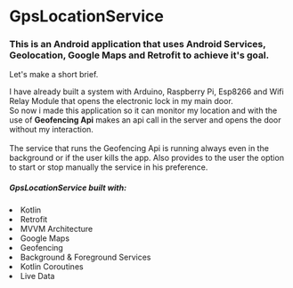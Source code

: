 # GpsLocationService
<h3>This is an Android application that uses Android Services, Geolocation, Google Maps and Retrofit to achieve it's goal.</h3>

<p>Let's make a short brief.</p> 
<p>I have already built a system with Arduino, Raspberry Pi, Esp8266 and Wifi Relay Module that opens the electronic lock in my main door. <br>
So now i made this application so it can monitor my location and with the use of <strong>Geofencing Api</strong> makes an api call in the server and opens the door
without my interaction. <br> <br>
The service that runs the Geofencing Api is running always even in the background or if the user kills the app. Also provides to the user the option to start or stop
manually the service in his preference. </p>

<h5>GpsLocationService built with: </h5>
<li>Kotlin</li>
<li>Retrofit</li>
<li>MVVM Architecture</li>
<li>Google Maps</li>
<li>Geofencing</li>
<li>Background & Foreground Services</li>
<li>Kotlin Coroutines</li>
<li>Live Data</li>

